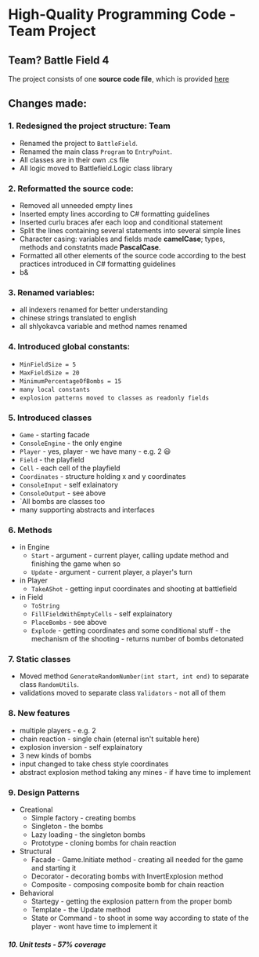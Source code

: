 High-Quality Programming Code - Team Project
=============================================

 Team? Battle Field 4
--------
The project consists of one  **source code file**, which is provided [here](https://github.com/kiko81/HQC---Battle-Field-4-TeamWork/blob/master/before/Program.cs)
## Changes made:
### 1.  Redesigned the project structure: Team 
-   Renamed the project to `BattleField`.
-   Renamed the main class `Program` to `EntryPoint`.
-   All classes are in their own .cs file
-   All logic moved to Battlefield.Logic class library 
### 2.  Reformatted the source code:
-   Removed all unneeded empty lines
-   Inserted empty lines according to C# formatting guidelines
-   Inserted curlu braces afer each loop and conditional statement
-   Split the lines containing several statements into several simple lines
-   Character casing: variables and fields made **camelCase**; types, methods and constatnts made **PascalCase**.
-   Formatted all other elements of the source code according to the best practices introduced in C# formatting guidelines
-   b &
### 3.  Renamed variables:
-   all indexers renamed for better understanding
-   chinese strings translated to english
-   all shlyokavca variable and method names renamed 
### 4.  Introduced global constants:
-   `MinFieldSize = 5`
-   `MaxFieldSize = 20`
-   `MinimumPercentageOfBombs = 15`
-   `many local constants`
-   `explosion patterns moved to classes as readonly fields`
### 5.  Introduced classes
- `Game` - starting facade 
- `ConsoleEngine` - the only engine 
-  `Player` - yes, player - we have many - e.g. 2 :smiley:
-  `Field` - the playfield
-  `Cell` - each cell of the playfield
-  `Coordinates` - structure holding x and y coordinates
-  `ConsoleInput` - self exlainatory
-  `ConsoleOutput` - see above
-  `All bombs are classes too
-  many supporting abstracts and interfaces
### 6.  Methods
*   in Engine
    -   `Start` - argument - current player, calling update method and finishing the game when so 
    -   `Update` - argument - current player, a player's turn 
*   in Player
     -  `TakeAShot` - getting input coordinates and shooting at battlefield 
* in Field
    -   `ToString` 
    -   `FillFieldWithEmptyCells` - self explainatory
    -   `PlaceBombs` - see above
    -   `Explode` - getting coordinates and some conditional stuff - the mechanism of the shooting - returns number of bombs detonated

### 7.  Static classes
-   Moved method `GenerateRandomNumber(int start, int end)` to separate class `RandomUtils`.
-   validations moved to separate class `Validators` - not all of them 

### 8. New features 
-    multiple players - e.g. 2
-    chain reaction - single chain (eternal isn't suitable here)
-    explosion inversion - self explainatory
-    3 new kinds of bombs
-    input changed to take chess style coordinates
-    abstract explosion method taking any mines - if have time to implement

### 9. Design Patterns
- Creational
    -  Simple factory - creating bombs
    -  Singleton - the bombs 
    -  Lazy loading - the singleton bombs
    -  Prototype - cloning bombs for chain reaction
-   Structural
    - Facade - Game.Initiate method - creating all needed for the game and starting it
    - Decorator - decorating bombs with InvertExplosion method
    - Composite - composing composite bomb for chain reaction
-   Behavioral
    - Startegy - getting the explosion pattern from the proper bomb
    - Template - the Update method
    - State or Command - to shoot in some way according to state of the player - wont have time to implement it
##### 10. Unit tests - 57% coverage